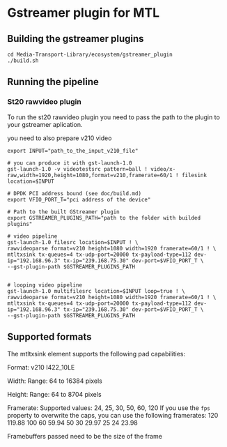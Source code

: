 # Gstreamer plugin for MTL

## Building the gstreamer plugins

```shell
cd Media-Transport-Library/ecosystem/gstreamer_plugin
./build.sh
```

## Running the pipeline

### St20 rawvideo plugin

To run the st20 rawvideo plugin you need to pass the path to the plugin to your
gstreamer aplication.

you need to also prepare v210 video

```shell
export INPUT="path_to_the_input_v210_file"

# you can produce it with gst-launch-1.0
gst-launch-1.0 -v videotestsrc pattern=ball ! video/x-raw,width=1920,height=1080,format=v210,framerate=60/1 ! filesink location=$INPUT
```

```shell
# DPDK PCI address bound (see doc/build.md)
export VFIO_PORT_T="pci address of the device"

# Path to the built GStreamer plugin
export GSTREAMER_PLUGINS_PATH="path to the folder with builded plugins"

# video pipeline
gst-launch-1.0 filesrc location=$INPUT ! \
rawvideoparse format=v210 height=1080 width=1920 framerate=60/1 ! \
mtltxsink tx-queues=4 tx-udp-port=20000 tx-payload-type=112 dev-ip="192.168.96.3" tx-ip="239.168.75.30" dev-port=$VFIO_PORT_T \
--gst-plugin-path $GSTREAMER_PLUGINS_PATH


# looping video pipeline
gst-launch-1.0 multifilesrc location=$INPUT loop=true ! \
rawvideoparse format=v210 height=1080 width=1920 framerate=60/1 ! \
mtltxsink tx-queues=4 tx-udp-port=20000 tx-payload-type=112 dev-ip="192.168.96.3" tx-ip="239.168.75.30" dev-port=$VFIO_PORT_T \
--gst-plugin-path $GSTREAMER_PLUGINS_PATH
```

## Supported formats
The mtltxsink element supports the following pad capabilities:

Format:
v210
I422_10LE

Width:
Range: 64 to 16384 pixels

Height:
Range: 64 to 8704 pixels

Framerate:
Supported values: 24, 25, 30, 50, 60, 120
If you use the `fps` property to overwrite the caps, you can use the following framerates:
120 119.88 100 60 59.94 50 30 29.97 25 24 23.98


Framebuffers passed need to be the size of the frame
